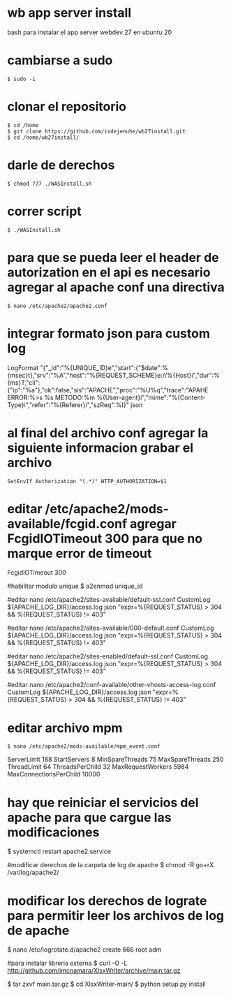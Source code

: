 # wb app server install
bash para instalar el app server webdev 27 en ubuntu 20

# cambiarse a sudo
    $ sudo -i
# clonar el repositorio
    $ cd /home
    $ git clone https://github.com/isdejenuhe/wb27install.git
    $ cd /home/wb27install/
# darle de derechos
    $ chmod 777 ./WASInstall.sh
# correr script
    $ ./WASInstall.sh
# para que se pueda leer el header de autorization en el api es necesario agregar al apache conf una directiva
    $ nano /etc/apache2/apache2.conf
    
# integrar formato json para custom log
LogFormat "{\"_id\":\"%{UNIQUE_ID}e\",\"start\":{\"$date\":%{msec}t},\"srv\":\"%A\",\"host\":\"%{REQUEST_SCHEME}e://%{Host}i\",\"dur\":%{ms}T,\"cli\":{\"ip\":\"%a\"},\"ok\":false,\"sis\":\"APACHE\",\"proc\":\"%U%q\",\"trace\":\"APAHE ERROR:%>s %s METODO:%m %{User-agent}i\",\"mime\":\"%{Content-Type}i\",\"refer\":\"%{Referer}i\",\"szReq\":%I}" json

# al final del archivo conf agregar la siguiente informacion grabar el archivo
    SetEnvIf Authorization "(.*)" HTTP_AUTHORIZATION=$1

# editar /etc/apache2/mods-available/fcgid.conf agregar FcgidIOTimeout 300 para que no marque error de timeout
FcgidIOTimeout 300

#habilitar modulo unique 
$ a2enmod unique_id

#editar nano /etc/apache2/sites-available/default-ssl.conf
CustomLog ${APACHE_LOG_DIR}/access.log json "expr=%{REQUEST_STATUS} > 304 && %{REQUEST_STATUS} != 403"

#editar nano /etc/apache2/sites-available/000-default.conf
CustomLog ${APACHE_LOG_DIR}/access.log json "expr=%{REQUEST_STATUS} > 304 && %{REQUEST_STATUS} != 403"

#editar nano /etc/apache2/sites-enabled/default-ssl.conf
CustomLog ${APACHE_LOG_DIR}/access.log json "expr=%{REQUEST_STATUS} > 304 && %{REQUEST_STATUS} != 403"

#editar nano /etc/apache2/conf-available/other-vhosts-access-log.conf 
CustomLog ${APACHE_LOG_DIR}/access.log json "expr=%{REQUEST_STATUS} > 304 && %{REQUEST_STATUS} != 403"

# editar archivo mpm
    $ nano /etc/apache2/mods-available/mpm_event.conf

<IfModule mpm_event_module>
        ServerLimit             188
        StartServers            8
        MinSpareThreads         75
        MaxSpareThreads         250
        ThreadLimit             64
        ThreadsPerChild         32
        MaxRequestWorkers       5984
        MaxConnectionsPerChild  10000
</IfModule>

# hay que reiniciar el servicios del apache para que cargue las modificaciones
$ systemctl restart apache2.service

#modificar derechos de la carpeta de log de apache
$ chmod -R go+rX /var/log/apache2/

# modificar los derechos de lograte para permitir leer los archivos de log de apache
$ nano /etc/logrotate.d/apache2
create 666 root adm

#para instalar libreria externa
$ curl -O -L http://github.com/jmcnamara/XlsxWriter/archive/main.tar.gz

$ tar zxvf main.tar.gz
$ cd XlsxWriter-main/
$ python setup.py install
